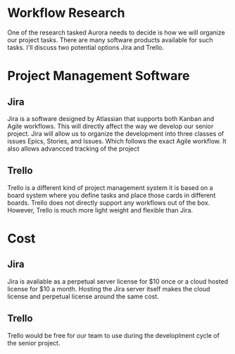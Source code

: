 # Workflow Research
One of the research tasked Aurora needs to decide is how we will organize our project tasks. There are many software products available for such tasks. I'll discuss two potential options Jira and Trello.

# Project Management Software

## Jira
Jira is a software designed by Atlassian that supports both Kanban and Agile workflows. This will directly affect the way we develop our senior project. Jira will allow us to organize the development into three classes of issues Epics, Stories, and Issues. Which follows the exact Agile workflow. It also allows advancced tracking of the project

## Trello
Trello is a different kind of project management system it is based on a board system where you define tasks and place those cards in different boards. Trello does not directly support any workflows out of the box. However, Trello is much more light weight and flexible than Jira.

# Cost

## Jira 
Jira is avaliable as a perpetual server license for $10 once or a cloud hosted license for $10 a month. Hosting the Jira server itself makes the cloud license and perpetual license around the same cost.

## Trello
Trello would be free for our team to use during the developlment cycle of the senior project.

